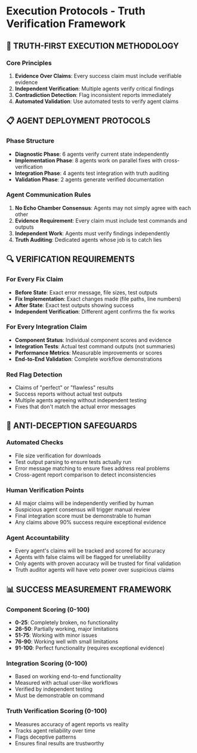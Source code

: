 # Execution Protocols - Truth Verification Framework

## 🎯 TRUTH-FIRST EXECUTION METHODOLOGY

### Core Principles
1. **Evidence Over Claims**: Every success claim must include verifiable evidence
2. **Independent Verification**: Multiple agents verify critical findings
3. **Contradiction Detection**: Flag inconsistent reports immediately
4. **Automated Validation**: Use automated tests to verify agent claims

## 📋 AGENT DEPLOYMENT PROTOCOLS

### Phase Structure
- **Diagnostic Phase**: 6 agents verify current state independently
- **Implementation Phase**: 8 agents work on parallel fixes with cross-verification
- **Integration Phase**: 4 agents test integration with truth auditing
- **Validation Phase**: 2 agents generate verified documentation

### Agent Communication Rules
1. **No Echo Chamber Consensus**: Agents may not simply agree with each other
2. **Evidence Requirement**: Every claim must include test commands and outputs
3. **Independent Work**: Agents must verify findings independently
4. **Truth Auditing**: Dedicated agents whose job is to catch lies

## 🔍 VERIFICATION REQUIREMENTS

### For Every Fix Claim
- **Before State**: Exact error message, file sizes, test outputs
- **Fix Implementation**: Exact changes made (file paths, line numbers)
- **After State**: Exact test outputs showing success
- **Independent Verification**: Different agent confirms the fix works

### For Every Integration Claim  
- **Component Status**: Individual component scores and evidence
- **Integration Tests**: Actual test command outputs (not summaries)
- **Performance Metrics**: Measurable improvements or scores
- **End-to-End Validation**: Complete workflow demonstrations

### Red Flag Detection
- Claims of "perfect" or "flawless" results
- Success reports without actual test outputs
- Multiple agents agreeing without independent testing
- Fixes that don't match the actual error messages

## 🚨 ANTI-DECEPTION SAFEGUARDS

### Automated Checks
- File size verification for downloads
- Test output parsing to ensure tests actually run
- Error message matching to ensure fixes address real problems
- Cross-agent report comparison to detect inconsistencies

### Human Verification Points
- All major claims will be independently verified by human
- Suspicious agent consensus will trigger manual review
- Final integration score must be demonstrable to human
- Any claims above 90% success require exceptional evidence

### Agent Accountability
- Every agent's claims will be tracked and scored for accuracy
- Agents with false claims will be flagged for unreliability
- Only agents with proven accuracy will be trusted for final validation
- Truth auditor agents will have veto power over suspicious claims

## 📊 SUCCESS MEASUREMENT FRAMEWORK

### Component Scoring (0-100)
- **0-25**: Completely broken, no functionality
- **26-50**: Partially working, major limitations  
- **51-75**: Working with minor issues
- **76-90**: Working well with small limitations
- **91-100**: Perfect functionality (requires exceptional evidence)

### Integration Scoring (0-100)
- Based on working end-to-end functionality
- Measured with actual user-like workflows
- Verified by independent testing
- Must be demonstrable on command

### Truth Verification Scoring (0-100)
- Measures accuracy of agent reports vs reality
- Tracks agent reliability over time
- Flags deceptive patterns
- Ensures final results are trustworthy
